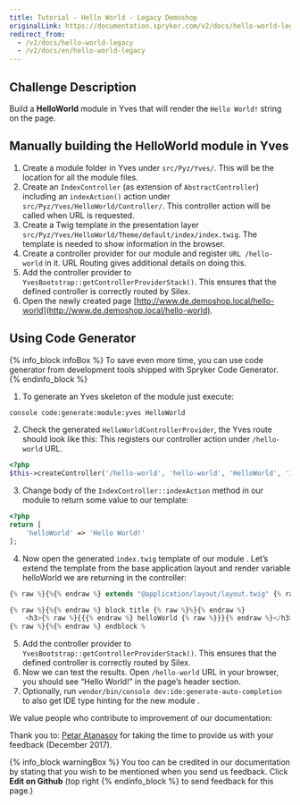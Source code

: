 ```yaml
---
title: Tutorial - Hello World - Legacy Demoshop
originalLink: https://documentation.spryker.com/v2/docs/hello-world-legacy
redirect_from:
  - /v2/docs/hello-world-legacy
  - /v2/docs/en/hello-world-legacy
---
```


<!--used to be: http://spryker.github.io/challenge/hello-world/-->

## Challenge Description
Build a **HelloWorld**  module in Yves that will render the `Hello World!` string on the page.

## Manually building the HelloWorld module in Yves

1. Create a module folder in Yves under `src/Pyz/Yves/`. This will be the location for all the module  files.
2. Create an `IndexController` (as extension of `AbstractController`) including an `indexAction()` action under `src/Pyz/Yves/HelloWorld/Controller/`. This controller action will be called when URL is requested.
3. Create a Twig template in the presentation layer `src/Pyz/Yves/HelloWorld/Theme/default/index/index.twig`. The template is needed to show information in the browser.
4. Create a controller provider for our module  and register `URL /hello-world` in it. URL Routing gives additional details on doing this.
5. Add the controller provider to `YvesBootstrap::getControllerProviderStack()`. This ensures that the defined controller is correctly routed by Silex.
6. Open the newly created page [http://www.de.demoshop.local/hello-world](http://www.de.demoshop.local/hello-world).

## Using Code Generator

{% info_block infoBox %}
To save even more time, you can use code generator from development tools shipped with Spryker Code Generator.
{% endinfo_block %}

1. To generate an Yves skeleton of the module  just execute:
```bash
console code:generate:module:yves HelloWorld
```
2. Check the generated `HelloWorldControllerProvider`, the Yves route should look like this:
This registers our controller action under `/hello-world` URL.
```php
<?php
$this->createController('/hello-world', 'hello-world', 'HelloWorld', 'Index', 'index');
```
3. Change body of the `IndexController::indexAction` method in our module  to return some value to our template:
```php
<?php
return [
    'helloWorld' => 'Hello World!'
];
```
4. Now open the generated `index.twig` template of our module . Let’s extend the template from the base application layout and render variable helloWorld we are returning in the controller:
```php
{% raw %}{%{% endraw %} extends "@application/layout/layout.twig" {% raw %}%}{% endraw %}

{% raw %}{%{% endraw %} block title {% raw %}%}{% endraw %}
    <h3>{% raw %}{{{% endraw %} helloWorld {% raw %}}}{% endraw %}</h3>
{% raw %}{%{% endraw %} endblock %
```
5. Add the controller provider to `YvesBootstrap::getControllerProviderStack()`. This ensures that the defined controller is correctly routed by Silex.
6. Now we can test the results. Open `/hello-world` URL in your browser, you should see “Hello World!” in the page’s header section.
7. Optionally, run `vendor/bin/console dev:ide:generate-auto-completion` to also get IDE type hinting for the new module .

We value people who contribute to improvement of our documentation:

Thank you to: [Petar Atanasov](https://github.com/PetarAtanasov) for taking the time to provide us with your feedback (December 2017).

{% info_block warningBox %}
You too can be credited in our documentation by stating that you wish to be mentioned when you send us feedback. Click **Edit on Github** (top right
{% endinfo_block %} to send feedback for this page.)

<!-- See also:

[Best Practices - Twig Templates](https://documentation.spryker.com/front-end_developer_guide/legacy_demoshop/twig_templates/twig-best-practices.htm) -->
